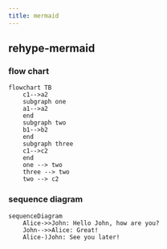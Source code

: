```yaml
---
title: mermaid
---
```


## rehype-mermaid

### flow chart

```mermaid
flowchart TB
    c1-->a2
    subgraph one
    a1-->a2
    end
    subgraph two
    b1-->b2
    end
    subgraph three
    c1-->c2
    end
    one --> two
    three --> two
    two --> c2
```

### sequence diagram

```mermaid
sequenceDiagram
    Alice->>John: Hello John, how are you?
    John-->>Alice: Great!
    Alice-)John: See you later!
```
